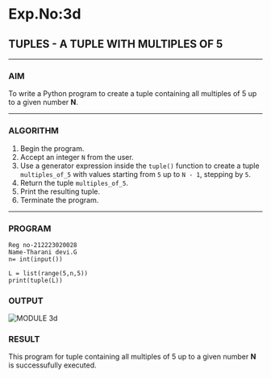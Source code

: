 # Exp.No:3d  
## TUPLES - A TUPLE WITH MULTIPLES OF 5

---

### AIM  
To write a Python program to create a tuple containing all multiples of 5 up to a given number **N**.

---

### ALGORITHM

1. Begin the program.  
2. Accept an integer `N` from the user.  
3. Use a generator expression inside the `tuple()` function to create a tuple `multiples_of_5` with values starting from `5` up to `N - 1`, stepping by `5`.  
4. Return the tuple `multiples_of_5`.  
5. Print the resulting tuple.  
6. Terminate the program.

---

### PROGRAM
```
Reg no-212223020028
Name-Tharani devi.G
n= int(input())

L = list(range(5,n,5))
print(tuple(L))
```
### OUTPUT

![MODULE 3d](https://github.com/user-attachments/assets/caf3b60e-30c4-47fb-bb4e-4a4ae778dcc6)

### RESULT
This program for tuple containing all multiples of 5 up to a given number **N** is successufully executed.
